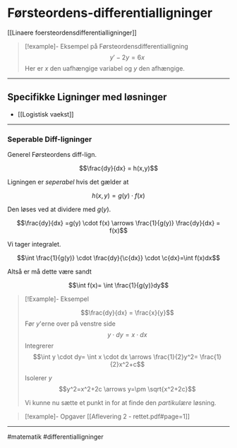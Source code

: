# Førsteordens-differentialligninger	
[[Linaere foersteordensdifferentialligninger]]


>[!example]- Eksempel på Førsteordensdifferentialligning
>$$y' - 2y = 6x$$
>Her er $x$ den uafhængige variabel og $y$ den afhængige.

---

## Specifikke Ligninger med løsninger
- [[Logistisk vaekst]]



---

### Seperable Diff-ligninger
Generel Førsteordens diff-lign.

$$\frac{dy}{dx} = h(x,y)$$

Ligningen er *seperabel* hvis det gælder at

$$h(x,y)=g(y) \cdot f(x)$$

Den løses ved at dividere med $g(y)$.

$$\frac{dy}{dx} =g(y) \cdot f(x) \arrows \frac{1}{g(y)} \frac{dy}{dx} = f(x)$$

Vi tager integralet.

$$\int \frac{1}{g(y)} \cdot \frac{dy}{\c{dx}} \cdot  \c{dx}=\int f(x)dx$$

Altså er må dette være sandt

$$\int f(x)= \int \frac{1}{g(y)}dy$$



>[!Example]- Eksempel
>
>$$\frac{dy}{dx} = \frac{x}{y}$$
>Før $y$'erne over på venstre side
>$$y \cdot dy= x \cdot dx$$
>Integrerer
>$$\int y \cdot dy= \int x \cdot dx \arrows \frac{1}{2}y^2= \frac{1}{2}x^2+c$$
>
>Isolerer $y$
>$$y^2=x^2+2c \arrows y=\pm \sqrt{x^2+2c}$$
>
>Vi kunne nu sætte et punkt in for at finde den *partikulære* løsning.

>[!example]- Opgaver
>[[Aflevering 2 - rettet.pdf#page=1]]

---
#matematik #differentialligninger 
